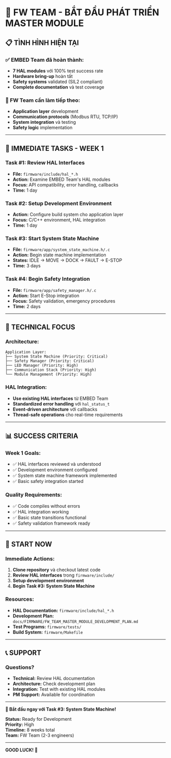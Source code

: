 # 🚀 FW TEAM - BẮT ĐẦU PHÁT TRIỂN MASTER MODULE

## 📋 **TÌNH HÌNH HIỆN TẠI**

### **✅ EMBED Team đã hoàn thành:**
- **7 HAL modules** với 100% test success rate
- **Hardware bring-up** hoàn tất
- **Safety systems** validated (SIL2 compliant)
- **Complete documentation** và test coverage

### **🔄 FW Team cần làm tiếp theo:**
- **Application layer** development
- **Communication protocols** (Modbus RTU, TCP/IP)
- **System integration** và testing
- **Safety logic** implementation

---

## 🎯 **IMMEDIATE TASKS - WEEK 1**

### **Task #1: Review HAL Interfaces**
- **File:** `firmware/include/hal_*.h`
- **Action:** Examine EMBED Team's HAL modules
- **Focus:** API compatibility, error handling, callbacks
- **Time:** 1 day

### **Task #2: Setup Development Environment**
- **Action:** Configure build system cho application layer
- **Focus:** C/C++ environment, HAL integration
- **Time:** 1 day

### **Task #3: Start System State Machine**
- **File:** `firmware/app/system_state_machine.h/.c`
- **Action:** Begin state machine implementation
- **States:** IDLE → MOVE → DOCK → FAULT → E-STOP
- **Time:** 3 days

### **Task #4: Begin Safety Integration**
- **File:** `firmware/app/safety_manager.h/.c`
- **Action:** Start E-Stop integration
- **Focus:** Safety validation, emergency procedures
- **Time:** 2 days

---

## 🔧 **TECHNICAL FOCUS**

### **Architecture:**
```
Application Layer:
├── System State Machine (Priority: Critical)
├── Safety Manager (Priority: Critical)
├── LED Manager (Priority: High)
├── Communication Stack (Priority: High)
└── Module Management (Priority: High)
```

### **HAL Integration:**
- **Use existing HAL interfaces** từ EMBED Team
- **Standardized error handling** với `hal_status_t`
- **Event-driven architecture** với callbacks
- **Thread-safe operations** cho real-time requirements

---

## 📊 **SUCCESS CRITERIA**

### **Week 1 Goals:**
- ✅ HAL interfaces reviewed và understood
- ✅ Development environment configured
- ✅ System state machine framework implemented
- ✅ Basic safety integration started

### **Quality Requirements:**
- ✅ Code compiles without errors
- ✅ HAL integration working
- ✅ Basic state transitions functional
- ✅ Safety validation framework ready

---

## 🚀 **START NOW**

### **Immediate Actions:**
1. **Clone repository** và checkout latest code
2. **Review HAL interfaces** trong `firmware/include/`
3. **Setup development environment**
4. **Begin Task #3: System State Machine**

### **Resources:**
- **HAL Documentation:** `firmware/include/hal_*.h`
- **Development Plan:** `docs/FIRMWARE/FW_TEAM_MASTER_MODULE_DEVELOPMENT_PLAN.md`
- **Test Programs:** `firmware/tests/`
- **Build System:** `firmware/Makefile`

---

## 📞 **SUPPORT**

### **Questions?**
- **Technical:** Review HAL documentation
- **Architecture:** Check development plan
- **Integration:** Test with existing HAL modules
- **PM Support:** Available for coordination

---

**🎯 Bắt đầu ngay với Task #3: System State Machine!**

**Status:** Ready for Development  
**Priority:** High  
**Timeline:** 8 weeks total  
**Team:** FW Team (2-3 engineers)

---

**GOOD LUCK! 🚀**
